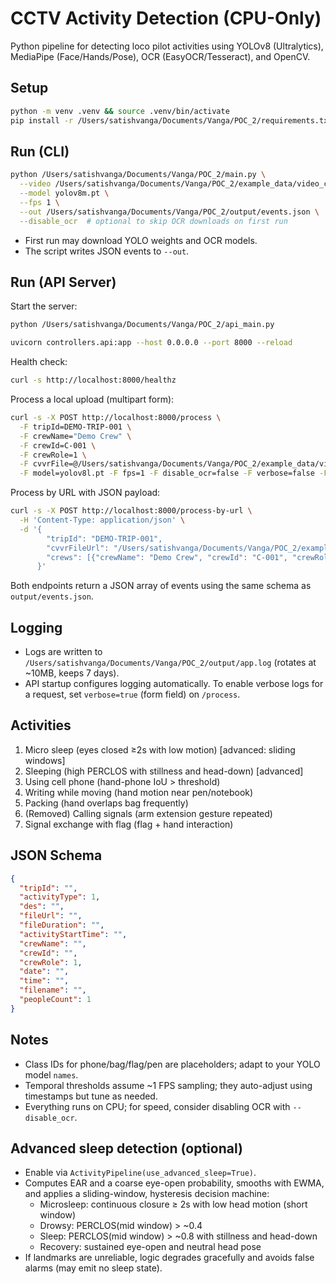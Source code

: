 # CCTV Activity Detection (CPU-Only)

Python pipeline for detecting loco pilot activities using YOLOv8 (Ultralytics), MediaPipe (Face/Hands/Pose), OCR (EasyOCR/Tesseract), and OpenCV.

## Setup

```bash
python -m venv .venv && source .venv/bin/activate
pip install -r /Users/satishvanga/Documents/Vanga/POC_2/requirements.txt
```

## Run (CLI)

```bash
python /Users/satishvanga/Documents/Vanga/POC_2/main.py \
  --video /Users/satishvanga/Documents/Vanga/POC_2/example_data/video_cfr.mp4 \
  --model yolov8m.pt \
  --fps 1 \
  --out /Users/satishvanga/Documents/Vanga/POC_2/output/events.json \
  --disable_ocr  # optional to skip OCR downloads on first run
```

- First run may download YOLO weights and OCR models.
- The script writes JSON events to `--out`.

## Run (API Server)

Start the server:

```bash
python /Users/satishvanga/Documents/Vanga/POC_2/api_main.py
```

```bash
uvicorn controllers.api:app --host 0.0.0.0 --port 8000 --reload
```

Health check:

```bash
curl -s http://localhost:8000/healthz
```

Process a local upload (multipart form):

```bash
curl -s -X POST http://localhost:8000/process \
  -F tripId=DEMO-TRIP-001 \
  -F crewName="Demo Crew" \
  -F crewId=C-001 \
  -F crewRole=1 \
  -F cvvrFile=@/Users/satishvanga/Documents/Vanga/POC_2/example_data/video_cfr.mp4 \
  -F model=yolov8l.pt -F fps=1 -F disable_ocr=false -F verbose=false -F max_frames=0
```

Process by URL with JSON payload:

```bash
curl -s -X POST http://localhost:8000/process-by-url \
  -H 'Content-Type: application/json' \
  -d '{
        "tripId": "DEMO-TRIP-001",
        "cvvrFileUrl": "/Users/satishvanga/Documents/Vanga/POC_2/example_data/video_cfr.mp4",
        "crews": [{"crewName": "Demo Crew", "crewId": "C-001", "crewRole": 1}]
      }'
```

Both endpoints return a JSON array of events using the same schema as `output/events.json`.

## Logging

- Logs are written to `/Users/satishvanga/Documents/Vanga/POC_2/output/app.log` (rotates at ~10MB, keeps 7 days).
- API startup configures logging automatically. To enable verbose logs for a request, set `verbose=true` (form field) on `/process`.

## Activities
1. Micro sleep (eyes closed ≥2s with low motion) [advanced: sliding windows]
2. Sleeping (high PERCLOS with stillness and head-down) [advanced]
3. Using cell phone (hand-phone IoU > threshold)
4. Writing while moving (hand motion near pen/notebook)
5. Packing (hand overlaps bag frequently)
6. (Removed) Calling signals (arm extension gesture repeated)
7. Signal exchange with flag (flag + hand interaction)

## JSON Schema

```json
{
  "tripId": "",
  "activityType": 1,
  "des": "",
  "fileUrl": "",
  "fileDuration": "",
  "activityStartTime": "",
  "crewName": "",
  "crewId": "",
  "crewRole": 1,
  "date": "",
  "time": "",
  "filename": "",
  "peopleCount": 1
}
```

## Notes
- Class IDs for phone/bag/flag/pen are placeholders; adapt to your YOLO model `names`.
- Temporal thresholds assume ~1 FPS sampling; they auto-adjust using timestamps but tune as needed.
- Everything runs on CPU; for speed, consider disabling OCR with `--disable_ocr`.

## Advanced sleep detection (optional)

- Enable via `ActivityPipeline(use_advanced_sleep=True)`.
- Computes EAR and a coarse eye-open probability, smooths with EWMA, and applies a sliding-window, hysteresis decision machine:
  - Microsleep: continuous closure ≥ 2s with low head motion (short window)
  - Drowsy: PERCLOS(mid window) > ~0.4
  - Sleep: PERCLOS(mid window) > ~0.8 with stillness and head-down
  - Recovery: sustained eye-open and neutral head pose
- If landmarks are unreliable, logic degrades gracefully and avoids false alarms (may emit no sleep state).
